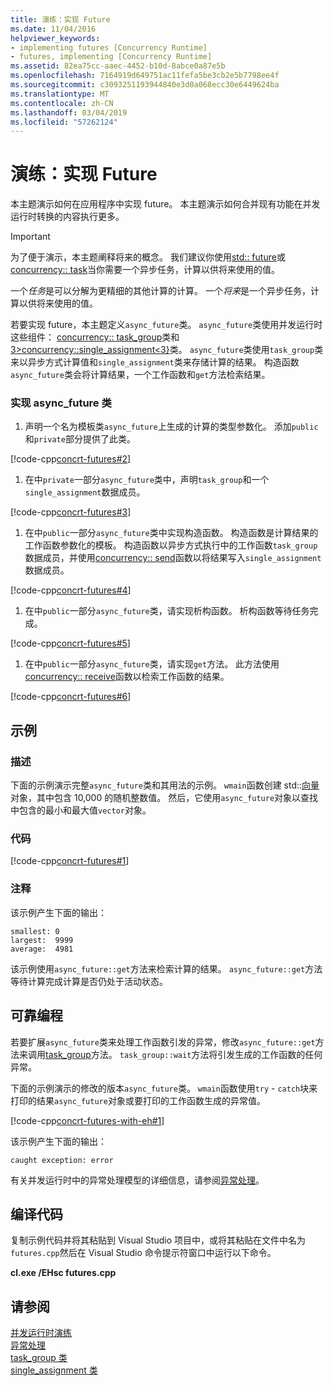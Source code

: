 ```yaml
---
title: 演练：实现 Future
ms.date: 11/04/2016
helpviewer_keywords:
- implementing futures [Concurrency Runtime]
- futures, implementing [Concurrency Runtime]
ms.assetid: 82ea75cc-aaec-4452-b10d-8abce0a87e5b
ms.openlocfilehash: 7164919d649751ac11fefa5be3cb2e5b7798ee4f
ms.sourcegitcommit: c3093251193944840e3d0a068ecc30e6449624ba
ms.translationtype: MT
ms.contentlocale: zh-CN
ms.lasthandoff: 03/04/2019
ms.locfileid: "57262124"
---
```

# <a name="walkthrough-implementing-futures"></a>演练：实现 Future

本主题演示如何在应用程序中实现 future。 本主题演示如何合并现有功能在并发运行时转换的内容执行更多。

> [!IMPORTANT]
>  为了便于演示，本主题阐释将来的概念。 我们建议你使用[std:: future](../../standard-library/future-class.md)或[concurrency:: task](../../parallel/concrt/reference/task-class.md)当你需要一个异步任务，计算以供将来使用的值。

一个*任务*是可以分解为更精细的其他计算的计算。 一个*将来*是一个异步任务，计算以供将来使用的值。

若要实现 future，本主题定义`async_future`类。 `async_future`类使用并发运行时这些组件： [concurrency:: task_group](reference/task-group-class.md)类和[3&gt;concurrency::single_assignment&lt;3}](../../parallel/concrt/reference/single-assignment-class.md)类。 `async_future`类使用`task_group`类来以异步方式计算值和`single_assignment`类来存储计算的结果。 构造函数`async_future`类会将计算结果，一个工作函数和`get`方法检索结果。

### <a name="to-implement-the-asyncfuture-class"></a>实现 async_future 类

1. 声明一个名为模板类`async_future`上生成的计算的类型参数化。 添加`public`和`private`部分提供了此类。

[!code-cpp[concrt-futures#2](../../parallel/concrt/codesnippet/cpp/walkthrough-implementing-futures_1.cpp)]

1. 在中`private`一部分`async_future`类中，声明`task_group`和一个`single_assignment`数据成员。

[!code-cpp[concrt-futures#3](../../parallel/concrt/codesnippet/cpp/walkthrough-implementing-futures_2.cpp)]

1. 在中`public`一部分`async_future`类中实现构造函数。 构造函数是计算结果的工作函数参数化的模板。 构造函数以异步方式执行中的工作函数`task_group`数据成员，并使用[concurrency:: send](reference/concurrency-namespace-functions.md#send)函数以将结果写入`single_assignment`数据成员。

[!code-cpp[concrt-futures#4](../../parallel/concrt/codesnippet/cpp/walkthrough-implementing-futures_3.cpp)]

1. 在中`public`一部分`async_future`类，请实现析构函数。 析构函数等待任务完成。

[!code-cpp[concrt-futures#5](../../parallel/concrt/codesnippet/cpp/walkthrough-implementing-futures_4.cpp)]

1. 在中`public`一部分`async_future`类，请实现`get`方法。 此方法使用[concurrency:: receive](reference/concurrency-namespace-functions.md#receive)函数以检索工作函数的结果。

[!code-cpp[concrt-futures#6](../../parallel/concrt/codesnippet/cpp/walkthrough-implementing-futures_5.cpp)]

## <a name="example"></a>示例

### <a name="description"></a>描述

下面的示例演示完整`async_future`类和其用法的示例。 `wmain`函数创建 std::[向量](../../standard-library/vector-class.md)对象，其中包含 10,000 的随机整数值。 然后，它使用`async_future`对象以查找中包含的最小和最大值`vector`对象。

### <a name="code"></a>代码

[!code-cpp[concrt-futures#1](../../parallel/concrt/codesnippet/cpp/walkthrough-implementing-futures_6.cpp)]

### <a name="comments"></a>注释

该示例产生下面的输出：

```Output
smallest: 0
largest:  9999
average:  4981
```

该示例使用`async_future::get`方法来检索计算的结果。 `async_future::get`方法等待计算完成计算是否仍处于活动状态。

## <a name="robust-programming"></a>可靠编程

若要扩展`async_future`类来处理工作函数引发的异常，修改`async_future::get`方法来调用[task_group](reference/task-group-class.md#wait)方法。 `task_group::wait`方法将引发生成的工作函数的任何异常。

下面的示例演示的修改的版本`async_future`类。 `wmain`函数使用`try` - `catch`块来打印的结果`async_future`对象或要打印的工作函数生成的异常值。

[!code-cpp[concrt-futures-with-eh#1](../../parallel/concrt/codesnippet/cpp/walkthrough-implementing-futures_7.cpp)]

该示例产生下面的输出：

```Output
caught exception: error
```

有关并发运行时中的异常处理模型的详细信息，请参阅[异常处理](../../parallel/concrt/exception-handling-in-the-concurrency-runtime.md)。

## <a name="compiling-the-code"></a>编译代码

复制示例代码并将其粘贴到 Visual Studio 项目中，或将其粘贴在文件中名为`futures.cpp`然后在 Visual Studio 命令提示符窗口中运行以下命令。

**cl.exe /EHsc futures.cpp**

## <a name="see-also"></a>请参阅

[并发运行时演练](../../parallel/concrt/concurrency-runtime-walkthroughs.md)<br/>
[异常处理](../../parallel/concrt/exception-handling-in-the-concurrency-runtime.md)<br/>
[task_group 类](reference/task-group-class.md)<br/>
[single_assignment 类](../../parallel/concrt/reference/single-assignment-class.md)
